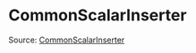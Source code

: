 # CommonScalarInserter

Source: [CommonScalarInserter](../../../csrc/device_lower/pass/scalar_hoist.cpp#L501)
